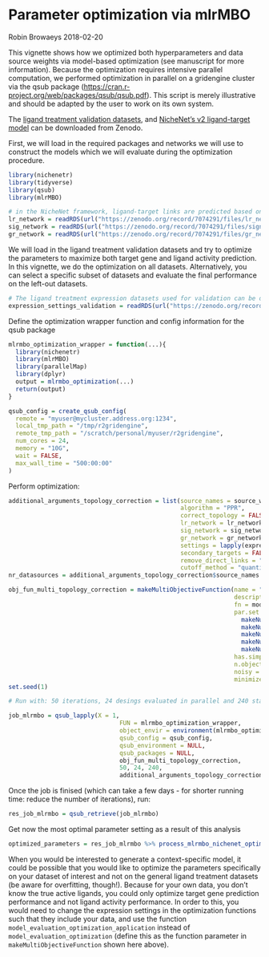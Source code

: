 Parameter optimization via mlrMBO
================
Robin Browaeys
2018-02-20

<!-- github markdown built using 
rmarkdown::render("vignettes/parameter_optimization.Rmd", output_format = "github_document") # please, don't run this!!
-->

This vignette shows how we optimized both hyperparameters and data
source weights via model-based optimization (see manuscript for more
information). Because the optimization requires intensive parallel
computation, we performed optimization in parallel on a gridengine
cluster via the qsub package
(<https://cran.r-project.org/web/packages/qsub/qsub.pdf>). This script
is merely illustrative and should be adapted by the user to work on its
own system.

The [ligand treatment validation datasets](https://doi.org/10.5281/zenodo.3260758), and [NicheNet’s v2 ligand-target model](https://doi.org/10.5281/zenodo.7074290) can be downloaded from Zenodo.

First, we will load in the required packages and networks we will use to
construct the models which we will evaluate during the optimization
procedure.

``` r
library(nichenetr)
library(tidyverse)
library(qsub)
library(mlrMBO)

# in the NicheNet framework, ligand-target links are predicted based on collected biological knowledge on ligand-receptor, signaling and gene regulatory interactions
lr_network = readRDS(url("https://zenodo.org/record/7074291/files/lr_network_human_21122021.rds"))
sig_network = readRDS(url("https://zenodo.org/record/7074291/files/signaling_network_human_21122021.rds"))
gr_network = readRDS(url("https://zenodo.org/record/7074291/files/gr_network_human_21122021.rds"))
```

We will load in the ligand treatment validation datasets and try to
optimize the parameters to maximize both target gene and ligand activity
prediction. In this vignette, we do the optimization on all datasets.
Alternatively, you can select a specific subset of datasets and evaluate
the final performance on the left-out datasets.

``` r
# The ligand treatment expression datasets used for validation can be downloaded from Zenodo:
expression_settings_validation = readRDS(url("https://zenodo.org/record/3260758/files/expression_settings.rds"))
```

Define the optimization wrapper function and config information for the
qsub package

``` r
mlrmbo_optimization_wrapper = function(...){
  library(nichenetr)
  library(mlrMBO)
  library(parallelMap)
  library(dplyr)
  output = mlrmbo_optimization(...)
  return(output)
}

qsub_config = create_qsub_config(
  remote = "myuser@mycluster.address.org:1234",
  local_tmp_path = "/tmp/r2gridengine",
  remote_tmp_path = "/scratch/personal/myuser/r2gridengine",
  num_cores = 24,
  memory = "10G",
  wait = FALSE, 
  max_wall_time = "500:00:00"
)
```

Perform optimization:

``` r
additional_arguments_topology_correction = list(source_names = source_weights_df$source %>% unique(), 
                                                algorithm = "PPR", 
                                                correct_topology = FALSE,
                                                lr_network = lr_network, 
                                                sig_network = sig_network, 
                                                gr_network = gr_network, 
                                                settings = lapply(expression_settings_validation,convert_expression_settings_evaluation), 
                                                secondary_targets = FALSE, 
                                                remove_direct_links = "no", 
                                                cutoff_method = "quantile")
nr_datasources = additional_arguments_topology_correction$source_names %>% length()

obj_fun_multi_topology_correction = makeMultiObjectiveFunction(name = "nichenet_optimization",
                                                               description = "data source weight and hyperparameter optimization: expensive black-box function", 
                                                               fn = model_evaluation_optimization, 
                                                               par.set = makeParamSet(
                                                                 makeNumericVectorParam("source_weights", len = nr_datasources, lower = 0, upper = 1), 
                                                                 makeNumericVectorParam("lr_sig_hub", len = 1, lower = 0, upper = 1),  
                                                                 makeNumericVectorParam("gr_hub", len = 1, lower = 0, upper = 1),  
                                                                 makeNumericVectorParam("ltf_cutoff", len = 1, lower = 0.9, upper = 0.999),  
                                                                 makeNumericVectorParam("damping_factor", len = 1, lower = 0.01, upper = 0.99)), 
                                                               has.simple.signature = FALSE,
                                                               n.objectives = 4, 
                                                               noisy = FALSE,
                                                               minimize = c(FALSE,FALSE,FALSE,FALSE))
set.seed(1)

# Run with: 50 iterations, 24 desings evaluated in parallel and 240 start designs

job_mlrmbo = qsub_lapply(X = 1,
                               FUN = mlrmbo_optimization_wrapper,
                               object_envir = environment(mlrmbo_optimization_wrapper),
                               qsub_config = qsub_config,
                               qsub_environment = NULL, 
                               qsub_packages = NULL,
                               obj_fun_multi_topology_correction, 
                               50, 24, 240, 
                               additional_arguments_topology_correction)
```

Once the job is finised (which can take a few days - for shorter running
time: reduce the number of iterations), run:

``` r
res_job_mlrmbo = qsub_retrieve(job_mlrmbo)
```

Get now the most optimal parameter setting as a result of this analysis

``` r
optimized_parameters = res_job_mlrmbo %>% process_mlrmbo_nichenet_optimization(source_names = source_weights_df$source %>% unique())
```

When you would be interested to generate a context-specific model, it
could be possible that you would like to optimize the parameters
specifically on your dataset of interest and not on the general ligand
treatment datasets (be aware for overfitting, though!). Because for your
own data, you don’t know the true active ligands, you could only
optimize target gene prediction performance and not ligand activity
performance. In order to this, you would need to change the expression
settings in the optimization functions such that they include your data,
and use the function `model_evaluation_optimization_application` instead
of `model_evaluation_optimization` (define this as the function
parameter in `makeMultiObjectiveFunction` shown here above).
